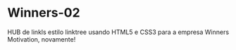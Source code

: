 # Winners-02
HUB de linkls estilo linktree usando HTML5 e CSS3 para a empresa Winners Motivation, novamente!
